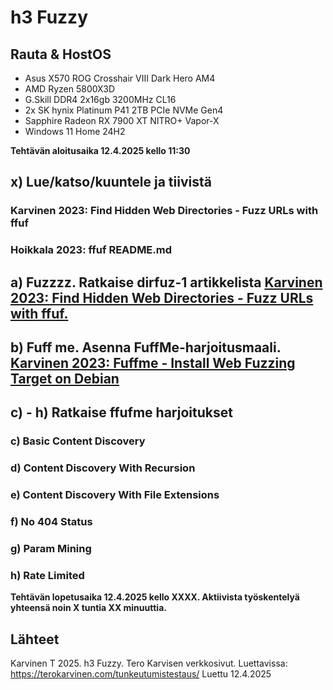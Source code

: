 # h3 Fuzzy

## Rauta & HostOS

- Asus X570 ROG Crosshair VIII Dark Hero AM4
- AMD Ryzen 5800X3D
- G.Skill DDR4 2x16gb 3200MHz CL16
- 2x SK hynix Platinum P41 2TB PCIe NVMe Gen4
- Sapphire Radeon RX 7900 XT NITRO+ Vapor-X
- Windows 11 Home 24H2

**Tehtävän aloitusaika 12.4.2025 kello 11:30**

## x) Lue/katso/kuuntele ja tiivistä

### Karvinen 2023: Find Hidden Web Directories - Fuzz URLs with ffuf

### Hoikkala 2023: ffuf README.md

## a) Fuzzzz. Ratkaise dirfuz-1 artikkelista [Karvinen 2023: Find Hidden Web Directories - Fuzz URLs with ffuf.](https://terokarvinen.com/2023/fuzz-urls-find-hidden-directories/)

## b) Fuff me. Asenna FuffMe-harjoitusmaali. [Karvinen 2023: Fuffme - Install Web Fuzzing Target on Debian](https://terokarvinen.com/2023/fuffme-web-fuzzing-target-debian)

## c) - h) Ratkaise ffufme harjoitukset 

### c) Basic Content Discovery

### d) Content Discovery With Recursion

### e) Content Discovery With File Extensions

### f) No 404 Status

### g) Param Mining

### h) Rate Limited

**Tehtävän lopetusaika 12.4.2025 kello XXXX. Aktiivista työskentelyä yhteensä noin X tuntia XX minuuttia.**

## Lähteet
Karvinen T 2025. h3 Fuzzy. Tero Karvisen verkkosivut. Luettavissa: https://terokarvinen.com/tunkeutumistestaus/ Luettu 12.4.2025

